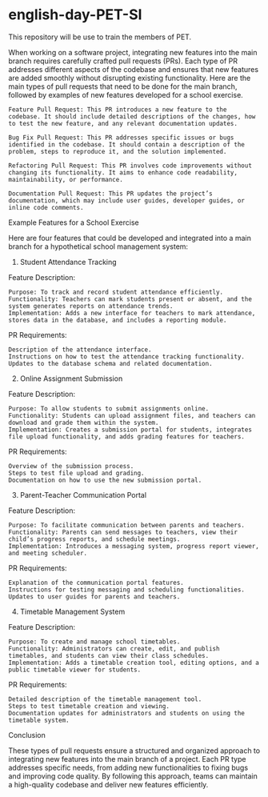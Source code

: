 # english-day-PET-SI
This repository will be use to train the members of PET.

When working on a software project, integrating new features into the main branch requires carefully crafted pull requests (PRs). Each type of PR addresses different aspects of the codebase and ensures that new features are added smoothly without disrupting existing functionality. Here are the main types of pull requests that need to be done for the main branch, followed by examples of new features developed for a school exercise.

    Feature Pull Request: This PR introduces a new feature to the codebase. It should include detailed descriptions of the changes, how to test the new feature, and any relevant documentation updates.

    Bug Fix Pull Request: This PR addresses specific issues or bugs identified in the codebase. It should contain a description of the problem, steps to reproduce it, and the solution implemented.

    Refactoring Pull Request: This PR involves code improvements without changing its functionality. It aims to enhance code readability, maintainability, or performance.

    Documentation Pull Request: This PR updates the project’s documentation, which may include user guides, developer guides, or inline code comments.

Example Features for a School Exercise

Here are four features that could be developed and integrated into a main branch for a hypothetical school management system:
1. Student Attendance Tracking

Feature Description:

    Purpose: To track and record student attendance efficiently.
    Functionality: Teachers can mark students present or absent, and the system generates reports on attendance trends.
    Implementation: Adds a new interface for teachers to mark attendance, stores data in the database, and includes a reporting module.

PR Requirements:

    Description of the attendance interface.
    Instructions on how to test the attendance tracking functionality.
    Updates to the database schema and related documentation.

2. Online Assignment Submission

Feature Description:

    Purpose: To allow students to submit assignments online.
    Functionality: Students can upload assignment files, and teachers can download and grade them within the system.
    Implementation: Creates a submission portal for students, integrates file upload functionality, and adds grading features for teachers.

PR Requirements:

    Overview of the submission process.
    Steps to test file upload and grading.
    Documentation on how to use the new submission portal.

3. Parent-Teacher Communication Portal

Feature Description:

    Purpose: To facilitate communication between parents and teachers.
    Functionality: Parents can send messages to teachers, view their child’s progress reports, and schedule meetings.
    Implementation: Introduces a messaging system, progress report viewer, and meeting scheduler.

PR Requirements:

    Explanation of the communication portal features.
    Instructions for testing messaging and scheduling functionalities.
    Updates to user guides for parents and teachers.

4. Timetable Management System

Feature Description:

    Purpose: To create and manage school timetables.
    Functionality: Administrators can create, edit, and publish timetables, and students can view their class schedules.
    Implementation: Adds a timetable creation tool, editing options, and a public timetable viewer for students.

PR Requirements:

    Detailed description of the timetable management tool.
    Steps to test timetable creation and viewing.
    Documentation updates for administrators and students on using the timetable system.

Conclusion

These types of pull requests ensure a structured and organized approach to integrating new features into the main branch of a project. Each PR type addresses specific needs, from adding new functionalities to fixing bugs and improving code quality. By following this approach, teams can maintain a high-quality codebase and deliver new features efficiently.
